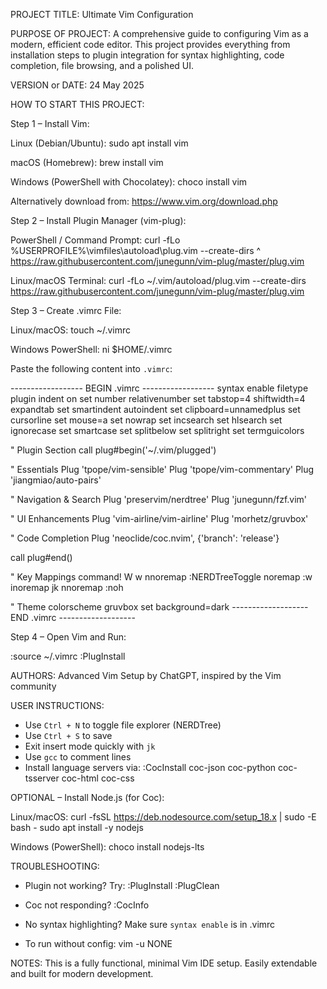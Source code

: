 PROJECT TITLE: Ultimate Vim Configuration

PURPOSE OF PROJECT:
A comprehensive guide to configuring Vim as a modern, efficient code editor.
This project provides everything from installation steps to plugin integration
for syntax highlighting, code completion, file browsing, and a polished UI.

VERSION or DATE: 24 May 2025

HOW TO START THIS PROJECT:

Step 1 – Install Vim:

Linux (Debian/Ubuntu):
  sudo apt install vim

macOS (Homebrew):
  brew install vim

Windows (PowerShell with Chocolatey):
  choco install vim

Alternatively download from: https://www.vim.org/download.php

Step 2 – Install Plugin Manager (vim-plug):

PowerShell / Command Prompt:
  curl -fLo %USERPROFILE%\\vimfiles\\autoload\\plug.vim --create-dirs ^
    https://raw.githubusercontent.com/junegunn/vim-plug/master/plug.vim

Linux/macOS Terminal:
  curl -fLo ~/.vim/autoload/plug.vim --create-dirs \
    https://raw.githubusercontent.com/junegunn/vim-plug/master/plug.vim

Step 3 – Create .vimrc File:

Linux/macOS:
  touch ~/.vimrc

Windows PowerShell:
  ni $HOME/.vimrc

Paste the following content into `.vimrc`:

------------------ BEGIN .vimrc ------------------
syntax enable
filetype plugin indent on
set number relativenumber
set tabstop=4 shiftwidth=4 expandtab
set smartindent autoindent
set clipboard=unnamedplus
set cursorline
set mouse=a
set nowrap
set incsearch
set hlsearch
set ignorecase
set smartcase
set splitbelow
set splitright
set termguicolors

" Plugin Section
call plug#begin('~/.vim/plugged')

" Essentials
Plug 'tpope/vim-sensible'
Plug 'tpope/vim-commentary'
Plug 'jiangmiao/auto-pairs'

" Navigation & Search
Plug 'preservim/nerdtree'
Plug 'junegunn/fzf.vim'

" UI Enhancements
Plug 'vim-airline/vim-airline'
Plug 'morhetz/gruvbox'

" Code Completion
Plug 'neoclide/coc.nvim', {'branch': 'release'}

call plug#end()

" Key Mappings
command! W w
nnoremap <C-n> :NERDTreeToggle<CR>
noremap <C-s> :w<CR>
inoremap jk <Esc>
nnoremap <leader><space> :noh<CR>

" Theme
colorscheme gruvbox
set background=dark
------------------- END .vimrc -------------------

Step 4 – Open Vim and Run:

  :source ~/.vimrc
  :PlugInstall

AUTHORS:
Advanced Vim Setup by ChatGPT, inspired by the Vim community

USER INSTRUCTIONS:

- Use `Ctrl + N` to toggle file explorer (NERDTree)
- Use `Ctrl + S` to save
- Exit insert mode quickly with `jk`
- Use `gcc` to comment lines
- Install language servers via:
    :CocInstall coc-json coc-python coc-tsserver coc-html coc-css

OPTIONAL – Install Node.js (for Coc):

Linux/macOS:
  curl -fsSL https://deb.nodesource.com/setup_18.x | sudo -E bash -
  sudo apt install -y nodejs

Windows (PowerShell):
  choco install nodejs-lts

TROUBLESHOOTING:

- Plugin not working? Try:
    :PlugInstall
    :PlugClean

- Coc not responding?
    :CocInfo

- No syntax highlighting?
    Make sure `syntax enable` is in .vimrc

- To run without config:
    vim -u NONE

NOTES:
This is a fully functional, minimal Vim IDE setup. Easily extendable and built for modern development.
